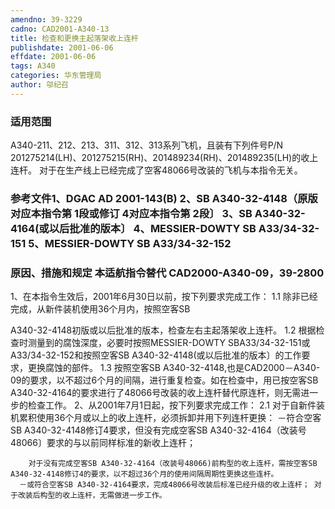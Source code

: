 ```yaml
---
amendno: 39-3229
cadno: CAD2001-A340-13
title: 检查和更换主起落架收上连杆
publishdate: 2001-06-06
effdate: 2001-06-06
tags: A340
categories: 华东管理局
author: 邬纪召
---
```


### 适用范围 
A340-211、212、213、311、312、313系列飞机，且装有下列件号P/N 201275214(LH)、201275215(RH)、201489234(RH)、201489235(LH)的收上连杆。 对于在生产线上已经完成了空客48066号改装的飞机与本指令无关。

<!--more-->
### 参考文件1、DGAC AD 2001-143(B) 2、SB A340-32-4148（原版对应本指令第 1段或修订 4对应本指令第 2段〕 3、SB A340-32-4164(或以后批准的版本〕 4、MESSIER-DOWTY SB A33/34-32-151 5、MESSIER-DOWTY SB A33/34-32-152 

### 原因、措施和规定 本适航指令替代 CAD2000-A340-09，39-2800 
1、在本指令生效后，2001年6月30日以前，按下列要求完成工作： 
1.1 除非已经完成，从新件装机使用36个月内，按照空客SB 
  
A340-32-4148初版或以后批准的版本，检查左右主起落架收上连杆。 
1.2
 根据检查时测量到的腐蚀深度，必要时按照MESSIER-DOWTY SBA33/34-32-151或 A33/34-32-152和按照空客SB A340-32-4148(或以后批准的版本〕的工作要求，更换腐蚀的部件。 
1.3
 按照空客SB A340-32-4148,也是CAD2000－A340-09的要求，以不超过6个月的间隔，进行重复检查。如在检查中，用已按空客SB A340-32-4164的要求进行了48066号改装的收上连杆替代原连杆，则无需进一步的检查工作。 2、从2001年7月1日起，按下列要求完成工作： 
2.1
 对于自新件装机累积使用36个月或以上的收上连杆，必须拆卸并用下列连杆更换：       －符合空客SB A340-32-4148修订4要求，但没有完成空客SB A340-32-4164（改装号48066〕要求的与以前同样标准的新收上连杆；

        对于没有完成空客SB A340-32-4164（改装号48066)前构型的收上连杆，需按空客SB A340-32-4148修订4的要求，以不超过36个月的使用间隔周期性更换这些连杆。 
      －或符合空客SB A340-32-4164要求，完成48066号改装后标准已经升级的收上连杆； 对于改装后构型的收上连杆，无需做进一步工作。 
